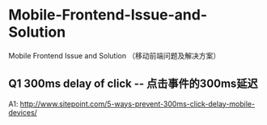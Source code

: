 # Mobile-Frontend-Issue-and-Solution
Mobile Frontend Issue and Solution （移动前端问题及解决方案）

## Q1 300ms delay of click -- 点击事件的300ms延迟
A1: http://www.sitepoint.com/5-ways-prevent-300ms-click-delay-mobile-devices/

